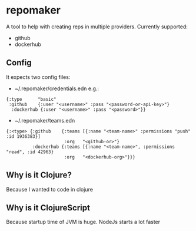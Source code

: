 # repomaker

A tool to help with creating reps in multiple providers.
Currently supported:
* github
* dockerhub

## Config
It expects two config files:
* ~/.repomaker/credentials.edn
e.g.:
```
{:type      "basic"
 :github    {:user "<username>" :pass "<password-or-api-key>"}
  :dockerhub {:user "<username>" :pass "<password>"}}
```
*  ~/.repomaker/teams.edn
```
{:<type> {:github    {:teams [{:name "<team-name>" :permissions "push" :id 1936383}]
                      :org   "<github-or>"}
          :dockerhub {:teams [{:name "<team-name>", :permissions "read", :id 42963}
                      :org   "<dockerhub-org>"}}}
```

## Why is it Clojure?
Because I wanted to code in clojure

## Why is it ClojureScript
Because startup time of JVM is huge. NodeJs starts a lot faster

